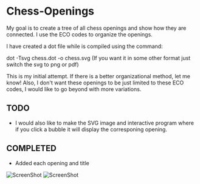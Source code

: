 Chess-Openings
==============

My goal is to create a tree of all chess openings and show how they are connected. I use the ECO codes to organize the openings.

I have created a dot file while is compiled using the command:

dot -Tsvg chess.dot -o chess.svg
(If you want it in some other format just switch the svg to png or pdf)

This is my initial attempt. If there is a better organizational method, let me know! Also, I don't want these openings to be just limited to these ECO codes, I would like to go beyond with more variations.

TODO
-------------

- I would also like to make the SVG image and interactive program where if you click a bubble it will display the corresponing opening.

COMPLETED
------------
- Added each opening and title


![ScreenShot](https://raw.githubusercontent.com/bizzk3t/Chess-Openings/master/images/chess.png)
![ScreenShot](https://raw.githubusercontent.com/bizzk3t/Chess-Openings/master/images/color.png)
